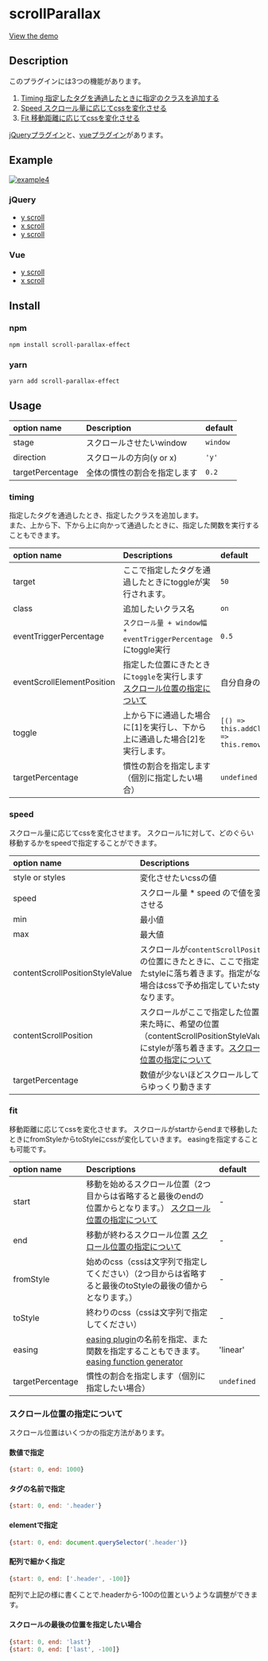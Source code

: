 # scrollParallax

[View the demo](http://github.develo.org/scrollParallax/public/)

## Description
このプラグインには3つの機能があります。

1. [Timing 指定したタグを通過したときに指定のクラスを追加する](#timing)
2. [Speed スクロール量に応じてcssを変化させる](#speed)
3. [Fit 移動距離に応じてcssを変化させる](#fit)

[jQueryプラグイン](docs/JQUERY.ja.md)と、[vueプラグイン](docs/VUE.ja.md)があります。

## Example
[![example4](http://github.develo.org/scrollParallax/public/img/thumbs/example1.jpg)](http://github.develo.org/scrollParallax/public/example4/)

### jQuery
* [y scroll](http://github.develo.org/scrollParallax/public/example1/)
* [x scroll](http://github.develo.org/scrollParallax/public/example2/)
* [y scroll](http://github.develo.org/scrollParallax/public/example3/)

### Vue
* [y scroll](http://github.develo.org/scrollParallax/public/example4/)
* [x scroll](http://github.develo.org/scrollParallax/public/example5/)

## Install

### npm 
```terminal
npm install scroll-parallax-effect
```

### yarn
```terminal
yarn add scroll-parallax-effect
```

## Usage

| option name| Description |default
|:-----------|:------------|:------------|
| stage      | スクロールさせたいwindow |`window`
| direction  | スクロールの方向(y or x) |`'y'`
| targetPercentage| 全体の慣性の割合を指定します |`0.2`


### timing
指定したタグを通過したとき、指定したクラスを追加します。  
また、上から下、下から上に向かって通過したときに、指定した関数を実行することもできます。

| option name| Descriptions |default
|:-----------|:------------|:------------|
| target | ここで指定したタグを通過したときにtoggleが実行されます。 |`50`
| class | 追加したいクラス名 |`on`
| eventTriggerPercentage | `スクロール量 + window幅 * eventTriggerPercentage`にtoggle実行|`0.5`
| eventScrollElementPosition | 指定した位置にきたときに`toggle`を実行します [スクロール位置の指定について](#スクロール位置の指定について) | 自分自身の位置
| toggle | 上から下に通過した場合に[1]を実行し、下から上に通過した場合[2]を実行します。 | `[() => this.addClass('on'), () => this.removeClass('on')]`
| targetPercentage| 慣性の割合を指定します（個別に指定したい場合） |`undefined`


### speed

スクロール量に応じてcssを変化させます。 
スクロール1に対して、どのぐらい移動するかをspeedで指定することができます。


| option name| Descriptions |default
|:-----------|:------------|:------------|
| style or styles | 変化させたいcssの値 |`'top'`
| speed | スクロール量 * speed ので値を変化させる |`2`
| min | 最小値 |`-999999`
| max | 最大値 |`999999`
| contentScrollPositionStyleValue | スクロールが`contentScrollPosition`の位置にきたときに、ここで指定したstyleに落ち着きます。指定がない場合はcssで予め指定していたstyleになります。 | 自身のタグのstyle
| contentScrollPosition | スクロールがここで指定した位置に来た時に、希望の位置（contentScrollPositionStyleValue）にstyleが落ち着きます。[スクロール位置の指定について](#スクロール位置の指定について) | 指定したタグの位置
| targetPercentage| 数値が少ないほどスクロールしてからゆっくり動きます |`undefined`



### fit

移動距離に応じてcssを変化させます。
スクロールがstartからendまで移動したときにfromStyleからtoStyleにcssが変化していきます。
easingを指定することも可能です。


| option name| Descriptions |default
|:-----------|:------------|:------------|
| start | 移動を始めるスクロール位置（2つ目からは省略すると最後のendの位置からとなります。） [スクロール位置の指定について](#スクロール位置の指定について) | -
| end | 移動が終わるスクロール位置 [スクロール位置の指定について](#スクロール位置の指定について) | -
| fromStyle | 始めのcss（cssは文字列で指定してください）（2つ目からは省略すると最後のtoStyleの最後の値からとなります。） | -
| toStyle | 終わりのcss（cssは文字列で指定してください） | -
| easing | [easing plugin](http://semooh.jp/jquery/cont/doc/easing/)の名前を指定、また関数を指定することもできます。[easing function generator](http://www.timotheegroleau.com/Flash/experiments/easing_function_generator.htm) | 'linear'
| targetPercentage| 慣性の割合を指定します（個別に指定したい場合） | `undefined`


### スクロール位置の指定について
スクロール位置はいくつかの指定方法があります。

#### 数値で指定
```javascript
{start: 0, end: 1000}
```

#### タグの名前で指定
```javascript
{start: 0, end: '.header'}
```

#### elementで指定
```javascript
{start: 0, end: document.querySelector('.header')}
```

#### 配列で細かく指定
```javascript
{start: 0, end: ['.header', -100]}
```


配列で上記の様に書くことで.headerから-100の位置というような調整ができます。

#### スクロールの最後の位置を指定したい場合
```javascript
{start: 0, end: 'last'}
{start: 0, end: ['last', -100]}
```
